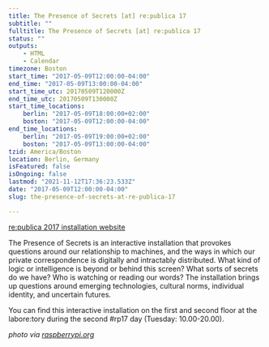 ```yaml
---
title: The Presence of Secrets [at] re:publica 17
subtitle: ""
fulltitle: The Presence of Secrets [at] re:publica 17
status: ""
outputs:
    - HTML
    - Calendar
timezone: Boston
start_time: "2017-05-09T12:00:00-04:00"
end_time: "2017-05-09T13:00:00-04:00"
start_time_utc: 20170509T120000Z
end_time_utc: 20170509T130000Z
start_time_locations:
    berlin: "2017-05-09T18:00:00+02:00"
    boston: "2017-05-09T12:00:00-04:00"
end_time_locations:
    berlin: "2017-05-09T19:00:00+02:00"
    boston: "2017-05-09T13:00:00-04:00"
tzid: America/Boston
location: Berlin, Germany
isFeatured: false
isOngoing: false
lastmod: "2021-11-12T17:36:23.533Z"
date: "2017-05-09T12:00:00-04:00"
slug: the-presence-of-secrets-at-re-publica-17

---
```

<a href="https://re-publica.com/en/17/session/presence-secrets" target="_blank">re:publica 2017 installation website</a>

The Presence of Secrets is an interactive installation that provokes questions around our relationship to machines, and the ways in which our private correspondence is digitally and intractably distributed. What kind of logic or intelligence is beyond or behind this screen? What sorts of secrets do we have? Who is watching or reading our words? The installation brings up questions around emerging technologies, cultural norms, individual identity, and uncertain futures.

You can find this interactive installation on the first and second floor at the labore:tory during the second #rp17 day (Tuesday: 10.00-20.00).

*photo via <a href="https://www.raspberrypi.org/" target="_blank">raspberrypi.org</a>*